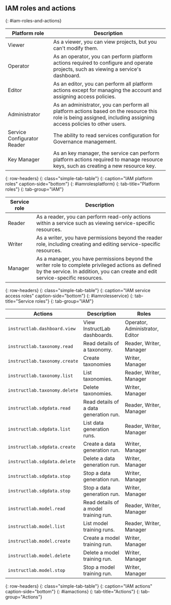 ## IAM roles and actions
{: #iam-roles-and-actions}

| Platform role | Description |
| --- | --- |
| Viewer | As a viewer, you can view projects, but you can't modify them. |
| Operator |  As an operator, you can perform platform actions required to configure and operate projects, such as viewing a service's dashboard. |
| Editor |  As an editor, you can perform all platform actions except for managing the account and assigning access policies. |
| Administrator | As an administrator, you can perform all platform actions based on the resource this role is being assigned, including assigning access policies to other users. |
| Service Configurator Reader | The ability to read services configuration for Governance management. |
| Key Manager | As an key manager, the service can perform platform actions required to manage resource keys, such as creating a new resource key. |
{: row-headers}
{: class="simple-tab-table"}
{: caption="IAM platform roles" caption-side="bottom"}
{: #iamrolesplatform}
{: tab-title="Platform roles"}
{: tab-group="IAM"}

| Service role | Description |
| --- | --- |
| Reader | As a reader, you can perform read-only actions within a service such as viewing service-specific resources. |
| Writer | As a writer, you have permissions beyond the reader role, including creating and editing service-specific resources. |
| Manager | As a manager, you have permissions beyond the writer role to complete privileged actions as defined by the service. In addition, you can create and edit service-specific resources. |
{: row-headers}
{: class="simple-tab-table"}
{: caption="IAM service access roles" caption-side="bottom"}
{: #iamrolesservice}
{: tab-title="Service roles"}
{: tab-group="IAM"}

| Actions | Description | Roles |
| --- | --- | --- |
| `instructlab.dashboard.view` | View InstructLab dashboards. | Operator, Administrator, Editor |
| `instructlab.taxonomy.read` | Read details of a taxonomy. | Reader, Writer, Manager |
| `instructlab.taxonomy.create` | Create taxonomies | Writer, Manager |
| `instructlab.taxonomy.list` | List taxonomies. | Reader, Writer, Manager |
| `instructlab.taxonomy.delete` | Delete taxonomies. | Writer, Manager |
| `instructlab.sdgdata.read` | Read details of a data generation run. | Reader, Writer, Manager |
| `instructlab.sdgdata.list` | List data generation runs. | Reader, Writer, Manager |
| `instructlab.sdgdata.create` | Create a data generation run. | Writer, Manager |
| `instructlab.sdgdata.delete` | Delete a data generation run. | Writer, Manager |
| `instructlab.sdgdata.stop` | Stop a data generation run. | Writer, Manager |
| `instructlab.sdgdata.stop` | Stop a data generation run. | Writer, Manager |
| `instructlab.model.read` | Read details of a model training run.| Reader, Writer, Manager |
| `instructlab.model.list` | List model training runs. | Reader, Writer, Manager |
| `instructlab.model.create` | Create a model training run. | Writer, Manager |
| `instructlab.model.delete` | Delete a model training run. | Writer, Manager |
| `instructlab.model.stop` | Stop a model training run. | Writer, Manager |
{: row-headers}
{: class="simple-tab-table"}
{: caption="IAM actions" caption-side="bottom"}
{: #iamactions}
{: tab-title="Actions"}
{: tab-group="Actions"}
